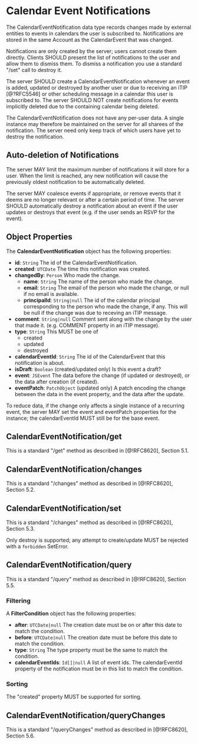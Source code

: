 # Calendar Event Notifications

The CalendarEventNotification data type records changes made by external entities to events in calendars the user is subscribed to. Notifications are stored in the same Account as the CalendarEvent that was changed.

Notifications are only created by the server; users cannot create them directly. Clients SHOULD present the list of notifications to the user and allow them to dismiss them. To dismiss a notification you use a standard "/set" call to destroy it.

The server SHOULD create a CalendarEventNotification whenever an event is added, updated or destroyed by another user or due to receiving an iTIP [@?RFC5546] or other scheduling message in a calendar this user is subscribed to. The server SHOULD NOT create notifications for events implicitly deleted due to the containing calendar being deleted.

The CalendarEventNotification does not have any per-user data. A single instance may therefore be maintained on the server for all sharees of the notification. The server need only keep track of which users have yet to destroy the notification.

## Auto-deletion of Notifications

The server MAY limit the maximum number of notifications it will store for a user. When the limit is reached, any new notification will cause the previously oldest notification to be automatically deleted.

The server MAY coalesce events if appropriate, or remove events that it deems are no longer relevant or after a certain period of time. The server SHOULD automatically destroy a notification about an event if the user updates or destroys that event (e.g. if the user sends an RSVP for the event).

## Object Properties

The **CalendarEventNotification** object has the following properties:

- **id**: `String`
  The id of the CalendarEventNotification.
- **created**: `UTCDate`
  The time this notification was created.
- **changedBy**: `Person`
  Who made the change.
  - **name**: `String`
    The name of the person who made the change.
  - **email**: `String`
    The email of the person who made the change, or null if no email is available.
  - **principalId**: `String|null`
    The id of the calendar principal corresponding to the person who made the change, if any. This will be null if the change was due to receving an iTIP message.
- **comment**: `String|null`
  Comment sent along with the change by the user that made it. (e.g. COMMENT
  property in an iTIP message).
- **type**: `String`
  This MUST be one of
  - created
  - updated
  - destroyed
- **calendarEventId**: `String`
  The id of the CalendarEvent that this notification is about.
- **isDraft**: `Boolean` (created/updated only)
  Is this event a draft?
- **event**: `JSEvent`
  The data before the change (if updated or destroyed), or the data
  after creation (if created).
- **eventPatch**: `PatchObject` (updated only)
  A patch encoding the change between the data in the event property, and the
  data after the update.

To reduce data, if the change only affects a single instance of a recurring event, the server MAY set the event and eventPatch properties for the instance; the calendarEventId MUST still be for the base event.

## CalendarEventNotification/get

This is a standard "/get" method as described in [@!RFC8620], Section 5.1.

## CalendarEventNotification/changes

This is a standard "/changes" method as described in [@!RFC8620], Section 5.2.

## CalendarEventNotification/set

This is a standard "/changes" method as described in [@!RFC8620], Section 5.3.

Only destroy is supported; any attempt to create/update MUST be rejected with a
`forbidden` SetError.

## CalendarEventNotification/query

This is a standard "/query" method as described in [@!RFC8620], Section 5.5.

### Filtering

A **FilterCondition** object has the following properties:

- **after**: `UTCDate|null`
  The creation date must be on or after this date to match the condition.
- **before**: `UTCDate|null`
  The creation date must be before this date to match the condition.
- **type**: `String`
  The type property must be the same to match the condition.
- **calendarEventIds**: `Id[]|null`
  A list of event ids. The calendarEventId property of the notification must be in this list to match the condition.

### Sorting

The "created" property MUST be supported for sorting.

## CalendarEventNotification/queryChanges

This is a standard "/queryChanges" method as described in [@!RFC8620], Section 5.6.

